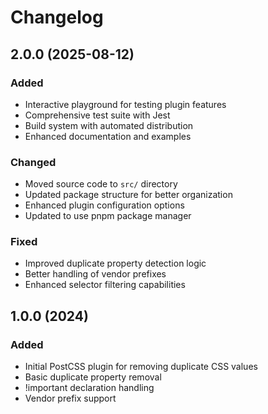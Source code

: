 # Changelog

## 2.0.0 (2025-08-12)

### Added
- Interactive playground for testing plugin features
- Comprehensive test suite with Jest
- Build system with automated distribution
- Enhanced documentation and examples

### Changed
- Moved source code to `src/` directory
- Updated package structure for better organization
- Enhanced plugin configuration options
- Updated to use pnpm package manager

### Fixed
- Improved duplicate property detection logic
- Better handling of vendor prefixes
- Enhanced selector filtering capabilities

## 1.0.0 (2024)

### Added
- Initial PostCSS plugin for removing duplicate CSS values
- Basic duplicate property removal
- !important declaration handling
- Vendor prefix support
